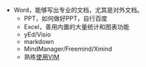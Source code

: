* Word，能够写出专业的文档，尤其是对外文档。
	* PPT，如何做好PPT，自行百度
	* Excel，善用内置的大量统计和图表功能
	* yEd/Visio 
	* markdown
	* MindManager/Freemind/Xmind
	* 熟练[使用VIM](http://coolshell.cn/articles/5426.html)